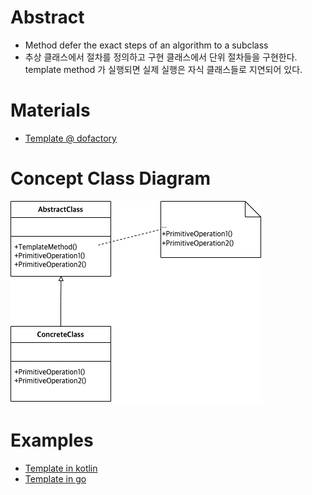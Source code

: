 # Abstract

* Method defer the exact steps of an algorithm to a subclass
* 추상 클래스에서 절차를 정의하고 구현 클래스에서 단위 절차들을 구현한다. template method 가 실행되면 실제 실행은 자식 클래스들로 지연되어 있다.
  
# Materials

* [Template @ dofactory](https://www.dofactory.com/net/template-method-design-pattern)
  
# Concept Class Diagram

![](template.drawio.png)

# Examples

* [Template in kotlin](/kotlin/kotlin_design_pattern/template.md)
* [Template in go](/golang/go_design_pattern/template.md)
